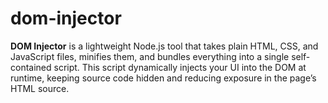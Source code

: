 # dom-injector
**DOM Injector** is a lightweight Node.js tool that takes plain HTML, CSS, and JavaScript files, minifies them, and bundles everything into a single self-contained script. This script dynamically injects your UI into the DOM at runtime, keeping source code hidden and reducing exposure in the page’s HTML source.
